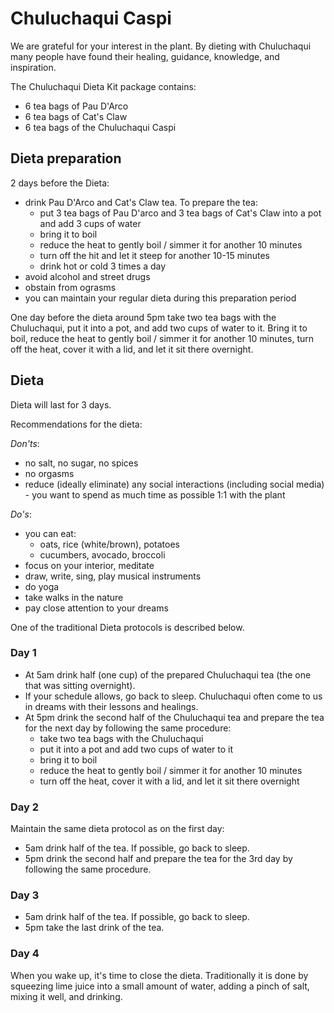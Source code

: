 # Chuluchaqui Caspi

We are grateful for your interest in the plant. By dieting with Chuluchaqui many people have found their healing, guidance, knowledge, and inspiration.

The Chuluchaqui Dieta Kit package contains:
- 6 tea bags of Pau D'Arco
- 6 tea bags of Cat's Claw
- 6 tea bags of the Chuluchaqui Caspi

## Dieta preparation

2 days before the Dieta:
- drink Pau D'Arco and Cat's Claw tea. To prepare the tea:
  - put 3 tea bags of Pau D'arco and 3 tea bags of Cat's Claw into a pot and add 3 cups of water
  - bring it to boil
  - reduce the heat to gently boil / simmer it for another 10 minutes
  - turn off the hit and let it steep for another 10-15 minutes
  - drink hot or cold 3 times a day
- avoid alcohol and street drugs
- obstain from ograsms
- you can maintain your regular dieta during this preparation period

One day before the dieta around 5pm take two tea bags with the Chuluchaqui, put it into a pot, and add two cups of water to it. 
Bring it to boil, reduce the heat to gently boil / simmer it for another 10 minutes, turn off the heat, cover it with a lid, and let it sit there overnight. 

## Dieta

Dieta will last for 3 days. 

Recommendations for the dieta:

_Don'ts_:
- no salt, no sugar, no spices
- no orgasms
- reduce (ideally eliminate) any social interactions (including social media) - you want to spend as much time as possible 1:1 with the plant

_Do's_:
- you can eat:
  - oats, rice (white/brown), potatoes
  - cucumbers, avocado, broccoli
- focus on your interior, meditate
- draw, write, sing, play musical instruments
- do yoga
- take walks in the nature
- pay close attention to your dreams

One of the traditional Dieta protocols is described below.

### Day 1

- At 5am drink half (one cup) of the prepared Chuluchaqui tea (the one that was sitting overnight).
- If your schedule allows, go back to sleep. Chuluchaqui often come to us in dreams with their lessons and healings.
- At 5pm drink the second half of the Chuluchaqui tea and prepare the tea for the next day by following the same procedure: 
  - take two tea bags with the Chuluchaqui
  - put it into a pot and add two cups of water to it 
  - bring it to boil
  - reduce the heat to gently boil / simmer it for another 10 minutes
  - turn off the heat, cover it with a lid, and let it sit there overnight 

### Day 2

Maintain the same dieta protocol as on the first day:

- 5am drink half of the tea. If possible, go back to sleep.
- 5pm drink the second half and prepare the tea for the 3rd day by following the same procedure.

### Day 3

- 5am drink half of the tea. If possible, go back to sleep.
- 5pm take the last drink of the tea.


### Day 4

When you wake up, it's time to close the dieta. 
Traditionally it is done by squeezing lime juice into a small amount of water, adding a pinch of salt, mixing it well, and drinking.

